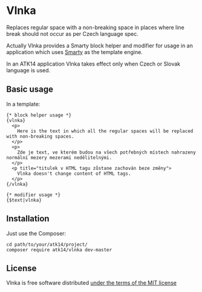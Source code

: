 Vlnka
=====

Replaces regular space with a non-breaking space in places where line break should not occur as per Czech language spec.

Actually Vlnka provides a Smarty block helper and modifier for usage in an application which uses [Smarty](http://www.smarty.net/) as the template engine.

In an ATK14 application Vlnka takes effect only when Czech or Slovak language is used.

Basic usage
-----------

In a template:

    {* block helper usage *}
    {vlnka}
      <p>
        Here is the text in which all the regular spaces will be replaced with non-breaking spaces.
      </p>
      <p>
        Zde je text, ve kterém budou na všech potřebných místech nahrazeny normální mezery mezerami nedělitelnými.
      </p>
      <p title="titulek v HTML tagu zůstane zachován beze změny">
        Vlnka doesn't change content of HTML tags.
      </p>
    {/vlnka}

    {* modifier usage *}
    {$text|vlnka}

Installation
------------

Just use the Composer:

    cd path/to/your/atk14/project/
    composer require atk14/vlnka dev-master

License
-------

Vlnka is free software distributed [under the terms of the MIT license](http://www.opensource.org/licenses/mit-license)

[//]: # ( vim: set ts=2 et: )
